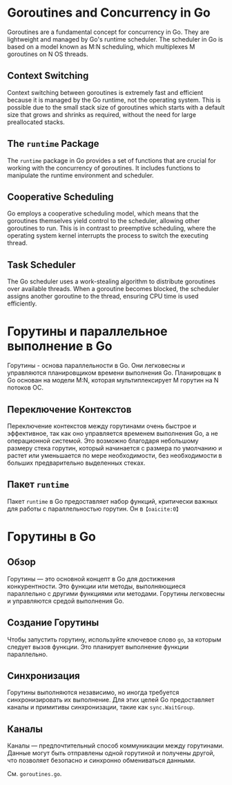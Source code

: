 # Goroutines and Concurrency in Go

Goroutines are a fundamental concept for concurrency in Go. They are lightweight and managed by Go's runtime scheduler. The scheduler in Go is based on a model known as M:N scheduling, which multiplexes M goroutines on N OS threads.

## Context Switching

Context switching between goroutines is extremely fast and efficient because it is managed by the Go runtime, not the operating system. This is possible due to the small stack size of goroutines which starts with a default size that grows and shrinks as required, without the need for large preallocated stacks.

## The `runtime` Package

The `runtime` package in Go provides a set of functions that are crucial for working with the concurrency of goroutines. It includes functions to manipulate the runtime environment and scheduler.

## Cooperative Scheduling

Go employs a cooperative scheduling model, which means that the goroutines themselves yield control to the scheduler, allowing other goroutines to run. This is in contrast to preemptive scheduling, where the operating system kernel interrupts the process to switch the executing thread.

## Task Scheduler

The Go scheduler uses a work-stealing algorithm to distribute goroutines over available threads. When a goroutine becomes blocked, the scheduler assigns another goroutine to the thread, ensuring CPU time is used efficiently.


# Горутины и параллельное выполнение в Go

Горутины - основа параллельности в Go. Они легковесны и управляются планировщиком времени выполнения Go. Планировщик в Go основан на модели M:N, которая мультиплексирует M горутин на N потоков ОС.

## Переключение Контекстов

Переключение контекстов между горутинами очень быстрое и эффективное, так как оно управляется временем выполнения Go, а не операционной системой. Это возможно благодаря небольшому размеру стека горутин, который начинается с размера по умолчанию и растет или уменьшается по мере необходимости, без необходимости в больших предварительно выделенных стеках.

## Пакет `runtime`

Пакет `runtime` в Go предоставляет набор функций, критически важных для работы с параллельностью горутин. Он в&#8203;``【oaicite:0】``&#8203;


# Горутины в Go

## Обзор
Горутины — это основной концепт в Go для достижения конкурентности. Это функции или методы, выполняющиеся параллельно с другими функциями или методами. Горутины легковесны и управляются средой выполнения Go.

## Создание Горутины
Чтобы запустить горутину, используйте ключевое слово `go`, за которым следует вызов функции. Это планирует выполнение функции параллельно.

## Синхронизация
Горутины выполняются независимо, но иногда требуется синхронизировать их выполнение. Для этих целей Go предоставляет каналы и примитивы синхронизации, такие как `sync.WaitGroup`.

## Каналы
Каналы — предпочтительный способ коммуникации между горутинами. Данные могут быть отправлены одной горутиной и получены другой, что позволяет безопасно и синхронно обмениваться данными.

См. `goroutines.go`.

